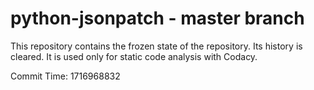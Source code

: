 # python-jsonpatch - master branch

This repository contains the frozen state of the repository.
Its history is cleared. It is used only for static code
analysis with Codacy.

Commit Time: 1716968832